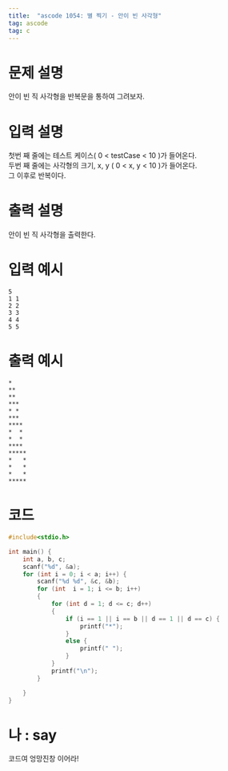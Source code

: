 ```yaml
---
title:  "ascode 1054: 별 찍기 - 안이 빈 사각형"
tag: ascode 
tag: c 
---
```


# 문제 설명
안이 빈 직 사각형을 반복문을 통하여 그려보자.
# 입력 설명
첫번 째 줄에는 테스트 케이스( 0 < testCase < 10 )가 들어온다. <br>
두번 째 줄에는 사각형의 크기, x, y ( 0 < x, y < 10 )가 들어온다.  <br>
그 이후로 반복이다.  <br>
# 출력 설명
안이 빈 직 사각형을 출력한다.
# 입력 예시
```
5
1 1
2 2
3 3
4 4
5 5
```
# 출력 예시 
```
*
**
**
***
* *
***
****
*  *
*  *
****
*****
*   *
*   *
*   *
*****
```
# 코드

```c
#include<stdio.h>

int main() {
	int a, b, c;
	scanf("%d", &a);
	for (int i = 0; i < a; i++) {
		scanf("%d %d", &c, &b);
		for (int  i = 1; i <= b; i++)
		{
			for (int d = 1; d <= c; d++)
			{
				if (i == 1 || i == b || d == 1 || d == c) {
					printf("*");
				}
				else {
					printf(" ");
				}
			}
			printf("\n");
		}

	}
}
```
# 나 : say
코드여 엉망진창 이어라!
